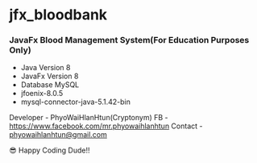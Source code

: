 # jfx_bloodbank
### JavaFx Blood Management System(For Education Purposes Only)

- Java Version 8
- JavaFx Version 8
- Database MySQL
- jfoenix-8.0.5
- mysql-connector-java-5.1.42-bin

Developer - PhyoWaiHlanHtun(Cryptonym)
FB - https://www.facebook.com/mr.phyowaihlanhtun
Contact - phyowaihlanhtun@gmail.com

:sunglasses: Happy Coding Dude!!
